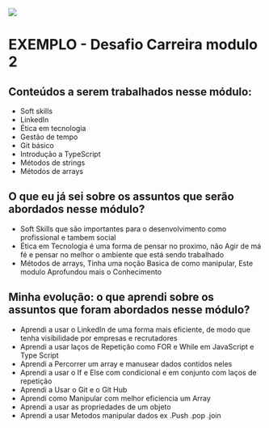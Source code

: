 ![](https://i.imgur.com/xG74tOh.png)

# EXEMPLO - Desafio Carreira modulo 2

## Conteúdos a serem trabalhados nesse módulo:

- Soft skills
- LinkedIn
- Ética em tecnologia
- Gestão de tempo
- Git básico
- Introdução a TypeScript
- Métodos de strings
- Métodos de arrays

## O que eu já sei sobre os assuntos que serão abordados nesse módulo?

- Soft Skills que são importantes para o desenvolvimento como profissional e tambem social
- Ética em Tecnologia é uma forma de pensar no proximo, não Agir de má fé e pensar no melhor o ambiente que está sendo trabalhado
- Métodos de arrays, Tinha uma noção Basica de como manipular, Este modulo Aprofundou mais o Conhecimento


## Minha evolução: o que aprendi sobre os assuntos que foram abordados nesse módulo?

- Aprendi a usar o LinkedIn de uma forma mais eficiente, de modo que tenha visibilidade por empresas e recrutadores
- Aprendi a usar laços de Repetição como FOR e While em JavaScript e Type Script
- Aprendi a Percorrer um array e manusear dados contidos neles
- Aprendi a usar o If e Else com condicional e em conjunto com laços de repetição
- Aprendi a Usar o Git e o Git Hub
- Aprendi como Manipular com melhor eficiencia um Array
- Aprendi a usar as propriedades de um objeto
- Aprendi a usar Metodos manipular dados ex .Push .pop .join

